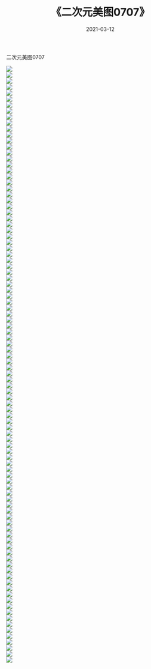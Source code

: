 ﻿---
layout: post
title:  《二次元美图0707》
date:   2021-03-12
img: http://imgx.orgx.ga/二次元/2021/二次元美图0707/000.jpg
categories: [美女, 清纯, 唯美]
---

二次元美图0707

 ![](http://imgx.orgx.ga/二次元/2021/二次元美图0707/001.png) <br>![](http://imgx.orgx.ga/二次元/2021/二次元美图0707/002.png) <br>![](http://imgx.orgx.ga/二次元/2021/二次元美图0707/003.png) <br>![](http://imgx.orgx.ga/二次元/2021/二次元美图0707/004.png) <br>![](http://imgx.orgx.ga/二次元/2021/二次元美图0707/005.png) <br>![](http://imgx.orgx.ga/二次元/2021/二次元美图0707/006.png) <br>![](http://imgx.orgx.ga/二次元/2021/二次元美图0707/007.png) <br>![](http://imgx.orgx.ga/二次元/2021/二次元美图0707/008.png) <br>![](http://imgx.orgx.ga/二次元/2021/二次元美图0707/009.png) <br>![](http://imgx.orgx.ga/二次元/2021/二次元美图0707/010.png) <br>![](http://imgx.orgx.ga/二次元/2021/二次元美图0707/011.png) <br>![](http://imgx.orgx.ga/二次元/2021/二次元美图0707/012.png) <br>![](http://imgx.orgx.ga/二次元/2021/二次元美图0707/013.png) <br>![](http://imgx.orgx.ga/二次元/2021/二次元美图0707/014.png) <br>![](http://imgx.orgx.ga/二次元/2021/二次元美图0707/015.png) <br>![](http://imgx.orgx.ga/二次元/2021/二次元美图0707/016.png) <br>![](http://imgx.orgx.ga/二次元/2021/二次元美图0707/017.png) <br>![](http://imgx.orgx.ga/二次元/2021/二次元美图0707/018.png) <br>![](http://imgx.orgx.ga/二次元/2021/二次元美图0707/019.png) <br>![](http://imgx.orgx.ga/二次元/2021/二次元美图0707/020.png) <br>![](http://imgx.orgx.ga/二次元/2021/二次元美图0707/021.png) <br>![](http://imgx.orgx.ga/二次元/2021/二次元美图0707/022.png) <br>![](http://imgx.orgx.ga/二次元/2021/二次元美图0707/023.png) <br>![](http://imgx.orgx.ga/二次元/2021/二次元美图0707/024.png) <br>![](http://imgx.orgx.ga/二次元/2021/二次元美图0707/025.png) <br>![](http://imgx.orgx.ga/二次元/2021/二次元美图0707/026.png) <br>![](http://imgx.orgx.ga/二次元/2021/二次元美图0707/027.png) <br>![](http://imgx.orgx.ga/二次元/2021/二次元美图0707/028.png) <br>![](http://imgx.orgx.ga/二次元/2021/二次元美图0707/029.png) <br>![](http://imgx.orgx.ga/二次元/2021/二次元美图0707/030.png) <br>![](http://imgx.orgx.ga/二次元/2021/二次元美图0707/031.png) <br>![](http://imgx.orgx.ga/二次元/2021/二次元美图0707/032.png) <br>![](http://imgx.orgx.ga/二次元/2021/二次元美图0707/033.png) <br>![](http://imgx.orgx.ga/二次元/2021/二次元美图0707/034.png) <br>![](http://imgx.orgx.ga/二次元/2021/二次元美图0707/035.png) <br>![](http://imgx.orgx.ga/二次元/2021/二次元美图0707/036.png) <br>![](http://imgx.orgx.ga/二次元/2021/二次元美图0707/037.png) <br>![](http://imgx.orgx.ga/二次元/2021/二次元美图0707/038.png) <br>![](http://imgx.orgx.ga/二次元/2021/二次元美图0707/039.png) <br>![](http://imgx.orgx.ga/二次元/2021/二次元美图0707/040.png) <br>![](http://imgx.orgx.ga/二次元/2021/二次元美图0707/041.png) <br>![](http://imgx.orgx.ga/二次元/2021/二次元美图0707/042.png) <br>![](http://imgx.orgx.ga/二次元/2021/二次元美图0707/043.png) <br>![](http://imgx.orgx.ga/二次元/2021/二次元美图0707/044.png) <br>![](http://imgx.orgx.ga/二次元/2021/二次元美图0707/045.png) <br>![](http://imgx.orgx.ga/二次元/2021/二次元美图0707/046.png) <br>![](http://imgx.orgx.ga/二次元/2021/二次元美图0707/047.png) <br>![](http://imgx.orgx.ga/二次元/2021/二次元美图0707/048.png) <br>![](http://imgx.orgx.ga/二次元/2021/二次元美图0707/049.png) <br>![](http://imgx.orgx.ga/二次元/2021/二次元美图0707/050.png) <br>![](http://imgx.orgx.ga/二次元/2021/二次元美图0707/051.png) <br>![](http://imgx.orgx.ga/二次元/2021/二次元美图0707/052.png) <br>![](http://imgx.orgx.ga/二次元/2021/二次元美图0707/053.png) <br>![](http://imgx.orgx.ga/二次元/2021/二次元美图0707/054.png) <br>![](http://imgx.orgx.ga/二次元/2021/二次元美图0707/055.png) <br>![](http://imgx.orgx.ga/二次元/2021/二次元美图0707/056.png) <br>![](http://imgx.orgx.ga/二次元/2021/二次元美图0707/057.png) <br>![](http://imgx.orgx.ga/二次元/2021/二次元美图0707/058.png) <br>![](http://imgx.orgx.ga/二次元/2021/二次元美图0707/059.png) <br>![](http://imgx.orgx.ga/二次元/2021/二次元美图0707/060.png) <br>![](http://imgx.orgx.ga/二次元/2021/二次元美图0707/061.png) <br>![](http://imgx.orgx.ga/二次元/2021/二次元美图0707/062.png) <br>![](http://imgx.orgx.ga/二次元/2021/二次元美图0707/063.png) <br>![](http://imgx.orgx.ga/二次元/2021/二次元美图0707/064.png) <br>![](http://imgx.orgx.ga/二次元/2021/二次元美图0707/065.png) <br>![](http://imgx.orgx.ga/二次元/2021/二次元美图0707/066.png) <br>![](http://imgx.orgx.ga/二次元/2021/二次元美图0707/067.png) <br>![](http://imgx.orgx.ga/二次元/2021/二次元美图0707/068.png) <br>![](http://imgx.orgx.ga/二次元/2021/二次元美图0707/069.png) <br>![](http://imgx.orgx.ga/二次元/2021/二次元美图0707/070.png) <br>![](http://imgx.orgx.ga/二次元/2021/二次元美图0707/071.png) <br>![](http://imgx.orgx.ga/二次元/2021/二次元美图0707/072.png) <br>![](http://imgx.orgx.ga/二次元/2021/二次元美图0707/073.png) <br>![](http://imgx.orgx.ga/二次元/2021/二次元美图0707/074.png) <br>![](http://imgx.orgx.ga/二次元/2021/二次元美图0707/075.png) <br>![](http://imgx.orgx.ga/二次元/2021/二次元美图0707/076.png) <br>![](http://imgx.orgx.ga/二次元/2021/二次元美图0707/077.png) <br>![](http://imgx.orgx.ga/二次元/2021/二次元美图0707/078.png) <br>![](http://imgx.orgx.ga/二次元/2021/二次元美图0707/079.png) <br>![](http://imgx.orgx.ga/二次元/2021/二次元美图0707/080.png) <br>![](http://imgx.orgx.ga/二次元/2021/二次元美图0707/081.png) <br>![](http://imgx.orgx.ga/二次元/2021/二次元美图0707/082.png) <br>![](http://imgx.orgx.ga/二次元/2021/二次元美图0707/083.png) <br>![](http://imgx.orgx.ga/二次元/2021/二次元美图0707/084.png) <br>![](http://imgx.orgx.ga/二次元/2021/二次元美图0707/085.png) <br>![](http://imgx.orgx.ga/二次元/2021/二次元美图0707/086.png) <br>![](http://imgx.orgx.ga/二次元/2021/二次元美图0707/087.png) <br>![](http://imgx.orgx.ga/二次元/2021/二次元美图0707/088.png) <br>![](http://imgx.orgx.ga/二次元/2021/二次元美图0707/089.png) <br>![](http://imgx.orgx.ga/二次元/2021/二次元美图0707/090.png) <br>![](http://imgx.orgx.ga/二次元/2021/二次元美图0707/091.png) <br>![](http://imgx.orgx.ga/二次元/2021/二次元美图0707/092.png) <br>![](http://imgx.orgx.ga/二次元/2021/二次元美图0707/093.png) <br>![](http://imgx.orgx.ga/二次元/2021/二次元美图0707/094.png) <br>![](http://imgx.orgx.ga/二次元/2021/二次元美图0707/095.png) <br>![](http://imgx.orgx.ga/二次元/2021/二次元美图0707/096.png) <br>![](http://imgx.orgx.ga/二次元/2021/二次元美图0707/097.png) <br>![](http://imgx.orgx.ga/二次元/2021/二次元美图0707/098.png) <br>![](http://imgx.orgx.ga/二次元/2021/二次元美图0707/099.png) <br>![](http://imgx.orgx.ga/二次元/2021/二次元美图0707/100.png) <br>